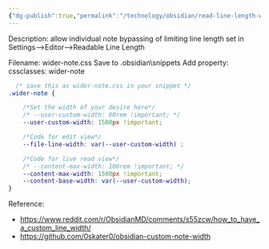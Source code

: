 ```yaml
---
{"dg-publish":true,"permalink":"/technology/obsidian/read-line-length-wider-note-css-snippet/","tags":["code","wider-note","Obsidian","Reference"],"created":"2024-05-27 4:26:35 pm","updated":"2024-05-27 4:26:54 pm"}
---
```


Description: allow individual note bypassing of limiting line length set in Settings-->Editor-->Readable Line Length

Filename: wider-note.css
Save to .obsidian\snippets
Add property: cssclasses: wider-note

```css
  /* save this as wider-note.css in your snippet */
.wider-note {

    /*Set the width of your desire here*/
    /* --user-custom-width: 60rem !important; */
    --user-custom-width: 1500px !important;

    /*Code for edit view*/
    --file-line-width: var(--user-custom-width) ;

    /*Code for live read view*/
    /* --content-max-width: 100rem !important; */
    --content-max-width: 1500px !important;
    --content-base-width: var(--user-custom-width);
}
```

Reference:
- https://www.reddit.com/r/ObsidianMD/comments/s55zcw/how_to_have_a_custom_line_width/
- https://github.com/0skater0/obsidian-custom-note-width